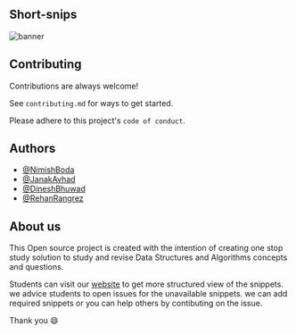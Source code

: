 
## Short-snips

![banner](https://user-images.githubusercontent.com/80969920/188914668-9362928d-6c16-4e06-8470-24ba214cc272.png)


## Contributing

Contributions are always welcome!

See `contributing.md` for ways to get started.

Please adhere to this project's `code of conduct`.


## Authors

- [@NimishBoda](https://github.com/nimish07-ai)
- [@JanakAvhad](https://github.com/janak27)
- [@DineshBhuwad](https://github.com/DineshBhuwad)
- [@RehanRangrez](https://github.com/RehanRangrez)



## About us

This Open source project is created with the intention of creating one stop study solution to study and revise Data Structures and Algorithms concepts and questions.


Students can visit our [website](https://short-snips.github.io/Snips_contribution/) to get more structured view of the snippets. we advice students to open issues for the unavailable snippets. 
we can add required snippets or you can help others by contibuting on the issue.

Thank you 😄
